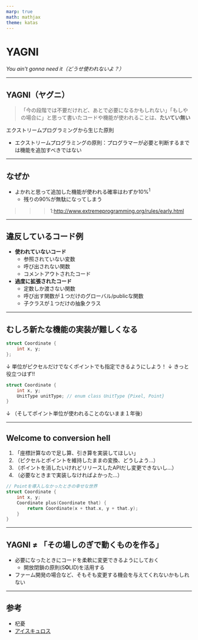```yaml
---
marp: true
math: mathjax
theme: katas
---
```

<!-- 
size: 16:9
paginate: true
-->
<!-- header: 勉強会# ― エンジニアとしての解像度を高めるための勉強会-->

# YAGNI
_You ain't gonna need it（どうせ使われないよ？）_

---

## YAGNI（ヤグニ）

> 「今の段階では不要だけれど、あとで必要になるかもしれない」「もしやの場合に」と思って書いたコードや機能が使われることは、**たいてい無い**

エクストリームプログラミングから生じた原則
* エクストリームプログラミングの原則：プログラマーが必要と判断するまでは機能を追加すべきではない
---

## なぜか

* よかれと思って追加した機能が使われる確率はわずか10%$^1$
    * 残りの90%が無駄になってしまう

>>> 1:http://www.extremeprogramming.org/rules/early.html
<!--  よかれと思って実装した機能が実際に使われるのは10%程度。費やした時間の90%は無駄に終わる -->

---

## 違反しているコード例

- <b>使われていないコード</b>
    - 参照されていない変数
    - 呼び出されない関数
    - コメントアウトされたコード
- <b>過度に拡張されたコード</b>
    - 定数しか渡さない関数
    - 呼び出す関数が１つだけのグローバル/publicな関数
    - 子クラスが１つだけの抽象クラス

---

## むしろ新たな機能の実装が難しくなる

```cpp
struct Coordinate {
    int x, y;
};
```
↓ 単位がピクセルだけでなくポイントでも指定できるようにしよう！
↓ きっと役立つはず!!
```cpp
struct Coordinate {
    int x, y;
    UnitType unitType; // enum class UnitType {Pixel, Point}
}
```
↓ （そしてポイント単位が使われることのないまま１年後）

---

## Welcome to conversion hell

1. 「座標計算なので足し算、引き算を実装してほしい」
2. （ピクセルとポイントを維持したままの変換、どうしよう…）
3. （ポイントを消したいけれどリリースしたAPIだし変更できないし…）
4. （必要なときまで実装しなければよかった…）

```cpp
// Pointを導入しなかったときの幸せな世界
struct Coordinate {
    int x, y;
    Coordinate plus(Coordinate that) {
        return Coordinate(x + that.x, y + that.y);
    }
}
```

---

## YAGNI ≠ 「その場しのぎで動くものを作る」

* 必要になったときにコードを柔軟に変更できるようにしておく
    * 開放閉鎖の原則(S**O**LID)を活用する
* ファーム開発の場合など、そもそも変更する機会を与えてくれないかもしれない

<!-- 人工衛星やロケットのプログラムなんかもそう -->
<!-- あくまで「現在使っていない機能の実装」を対象にしていることに注意。
機能が必要かどうかの議論・検証そのものや、必要な機能の設計・実装方法については触れていません。YAGNIを大義名分として必要なプロセスまで省略することのないよう、その点は気をつけてください(読みやすいコードのガイドラインより) -->
---

## 参考

* 杞憂
* [アイスキュロス](https://ja.wikipedia.org/wiki/アイスキュロス)

<!-- 中国の古典「列子（れっし）」に由来する。杞の国に天が落ち、地が崩れると心配して食事も睡眠も取れなくなった人がいた。見かねた人が説得し、安心させたという説話が語源だ。「杞人憂天（きじんゆうてん）」という成語もある杞人は太陽や月、星が落ちてくることも心配していた (毎日新聞より)-->

<!-- 紀元前455年:に古代アテナのアイスキュロス（悲劇をテーマにした劇を多く残した詩人）も、神託として「落下物によって死ぬ」という言葉を受けて、その予言が実現することを恐れて屋外で過ごしていたとされる。
しかし、彼の禿げた頭をリクガメの甲羅を砕くのに適した岩と勘違いしたワシによって、リクガメを頭部に落とされて死んだ。 -->